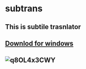 # subtrans
## This is subtile trasnlator

<h2><a href="https://github.com/wijewardhane/subtrans/releases/download/v1.0/subtrans_setup.exe"> Downlod for windows</a><h2>

![q8OL4x3CWY](https://user-images.githubusercontent.com/45274219/90804048-4c3d1780-e337-11ea-8cbd-6b8cdb0dbbf6.gif)

